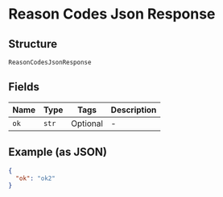 
# Reason Codes Json Response

## Structure

`ReasonCodesJsonResponse`

## Fields

| Name | Type | Tags | Description |
|  --- | --- | --- | --- |
| `ok` | `str` | Optional | - |

## Example (as JSON)

```json
{
  "ok": "ok2"
}
```

